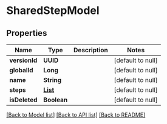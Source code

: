 # SharedStepModel
## Properties

| Name | Type | Description | Notes |
|------------ | ------------- | ------------- | -------------|
| **versionId** | **UUID** |  | [default to null] |
| **globalId** | **Long** |  | [default to null] |
| **name** | **String** |  | [default to null] |
| **steps** | [**List**](StepModel.md) |  | [default to null] |
| **isDeleted** | **Boolean** |  | [default to null] |

[[Back to Model list]](../README.md#documentation-for-models) [[Back to API list]](../README.md#documentation-for-api-endpoints) [[Back to README]](../README.md)

